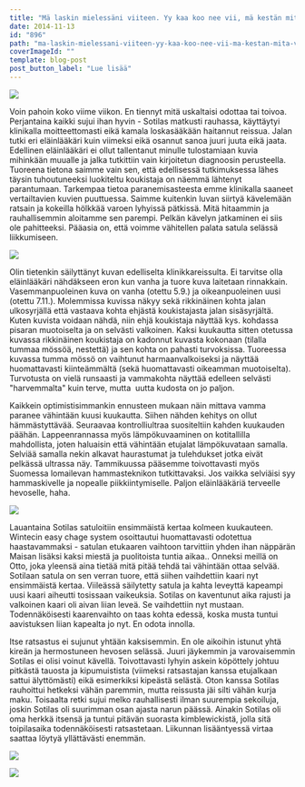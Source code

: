 ```yaml
---
title: "Mä laskin mielessäni viiteen. Yy kaa koo nee vii, mä kestän mitä vaan!"
date: 2014-11-13
id: "896"
path: "ma-laskin-mielessani-viiteen-yy-kaa-koo-nee-vii-ma-kestan-mita-vaan"
coverImageId: ""
template: blog-post
post_button_label: "Lue lisää"
---
```


[![](/images/ig7.jpg)](https://1.bp.blogspot.com/-PbP8RzJXta8/VGJrTDSV8nI/AAAAAAAAJGQ/eEq1dlrtWO8/s1600/ig7.jpg)

Voin pahoin koko viime viikon. En tiennyt mitä uskaltaisi odottaa tai toivoa. Perjantaina kaikki sujui ihan hyvin - Sotilas matkusti rauhassa, käyttäytyi klinikalla moitteettomasti eikä kamala loskasääkään haitannut reissua. Jalan tutki eri eläinlääkäri kuin viimeksi eikä osannut sanoa juuri juuta eikä jaata. Edellinen eläinlääkäri ei ollut tallentanut minulle tulostamiaan kuvia mihinkään muualle ja jalka tutkittiin vain kirjoitetun diagnoosin perusteella. Tuoreena tietona saimme vain sen, että edellisessä tutkimuksessa lähes täysin tuhoutuneeksi luokiteltu koukistaja on näemmä lähtenyt parantumaan. Tarkempaa tietoa paranemisasteesta emme klinikalla saaneet vertailtavien kuvien puuttuessa. Saimme kuitenkin luvan siirtyä kävelemään ratsain ja kokeilla hölkkää varoen lyhyissä pätkissä. Mitä hitaammin ja rauhallisemmin aloitamme sen parempi. Pelkän kävelyn jatkaminen ei siis ole pahitteeksi. Pääasia on, että voimme vähitellen palata satula selässä liikkumiseen.

[![](/images/IMG_0736_.jpg)](http://2.bp.blogspot.com/-LuICWJYkim8/VF_KHV0hYVI/AAAAAAAAJFE/DDFCBpNxs_M/s1600/IMG_0736_.jpg)

Olin tietenkin säilyttänyt kuvan edelliselta klinikkareissulta. Ei tarvitse olla eläinlääkäri nähdäkseen eron kun vanha ja tuore kuva laitetaan rinnakkain. Vasemmanpuoleinen kuva on vanha (otettu 5.9.) ja oikeanpuoleinen uusi (otettu 7.11.). Molemmissa kuvissa näkyy sekä rikkinäinen kohta jalan ulkosyrjällä että vastaava kohta ehjästä koukistajasta jalan sisäsyrjältä. Kuten kuvista voidaan nähdä, niin ehjä koukistaja näyttää kys. kohdassa pisaran muotoiselta ja on selvästi valkoinen. Kaksi kuukautta sitten otetussa kuvassa rikkinäinen koukistaja on kadonnut kuvasta kokonaan (tilalla tummaa mössöä, nestettä) ja sen kohta on pahasti turvoksissa. Tuoreessa kuvassa tumma mössö on vaihtunut harmaanvalkoiseksi ja näyttää huomattavasti kiinteämmältä (sekä huomattavasti oikeamman muotoiselta). Turvotusta on vielä runsaasti ja vammakohta näyttää edelleen selvästi "harvemmalta" kuin terve, mutta  uutta kudosta on jo paljon.

Kaikkein optimistisimmankin ennusteen mukaan näin mittava vamma paranee vähintään kuusi kuukautta. Siihen nähden kehitys on ollut hämmästyttävää. Seuraavaa kontrolliultraa suositeltiin kahden kuukauden päähän. Lappeenrannassa myös lämpökuvaaminen on kotitallilla mahdollista, joten haluaisin että vähintään etujalat lämpökuvataan samalla. Selviää samalla nekin alkavat haurastumat ja tulehdukset jotka eivät pelkässä ultrassa näy. Tammikuussa pääsemme toivottavasti myös Suomessa lomailevan hammasteknikon tutkittavaksi. Jos vaikka selviäisi syy hammaskivelle ja nopealle piikkiintymiselle. Paljon eläinlääkäriä terveelle hevoselle, haha.

[![](/images/IMG_0679_.jpg)](https://3.bp.blogspot.com/-HyNGcH_i7gI/VGJgDem7WuI/AAAAAAAAJFY/JX2dYpuJJeg/s1600/IMG_0679_.jpg)

Lauantaina Sotilas satuloitiin ensimmäistä kertaa kolmeen kuukauteen. Wintecin easy chage system osoittautui huomattavasti odotettua haastavammaksi - satulan etukaaren vaihtoon tarvittiin yhden ihan näppärän Maisan lisäksi kaksi miestä ja puolitoista tuntia aikaa.. Onneksi meillä on Otto, joka yleensä aina tietää mitä pitää tehdä tai vähintään ottaa selvää. Sotilaan satula on sen verran tuore, että siihen vaihdettiin kaari nyt ensimmäistä kertaa. Viileässä säilytetty satula ja kahta leveyttä kapeampi uusi kaari aiheutti tosissaan vaikeuksia. Sotilas on kaventunut aika rajusti ja valkoinen kaari oli aivan liian leveä. Se vaihdettiin nyt mustaan. Todennäköisesti kaarenvaihto on taas kohta edessä, koska musta tuntui aavistuksen liian kapealta jo nyt. En odota innolla.

Itse ratsastus ei sujunut yhtään kaksisemmin. En ole aikoihin istunut yhtä kireän ja hermostuneen hevosen selässä. Juuri jäykemmin ja varovaisemmin Sotilas ei olisi voinut kävellä. Toivottavasti lyhyin askein köpöttely johtuu pitkästä tauosta ja kipumuistista (viimeksi ratsastajan kanssa etujalkaan sattui älyttömästi) eikä esimerkiksi kipeästä selästä. Oton kanssa Sotilas rauhoittui hetkeksi vähän paremmin, mutta reissusta jäi silti vähän kurja maku. Toisaalta retki sujui melko rauhallisesti ilman suurempia sekoiluja, joskin Sotilas oli suurimman osan ajasta narun päässä. Ainakin Sotilas oli oma herkkä itsensä ja tuntui pitävän suorasta kimblewickistä, jolla sitä toipilasaika todennäköisesti ratsastetaan. Liikunnan lisääntyessä virtaa saattaa löytyä yllättävästi enemmän.

[![](/images/ig3.jpg)](https://4.bp.blogspot.com/-UEPYU1OR4Lg/VGJpwxVIUyI/AAAAAAAAJFw/afAYusnBhIE/s1600/ig3.jpg)

[![](/images/IMG_0051_.jpg)](https://4.bp.blogspot.com/-rXKldXhTnVU/VGSUEBzYSbI/AAAAAAAAJHA/ZcvoY71BQz4/s1600/IMG_0051_.jpg)
